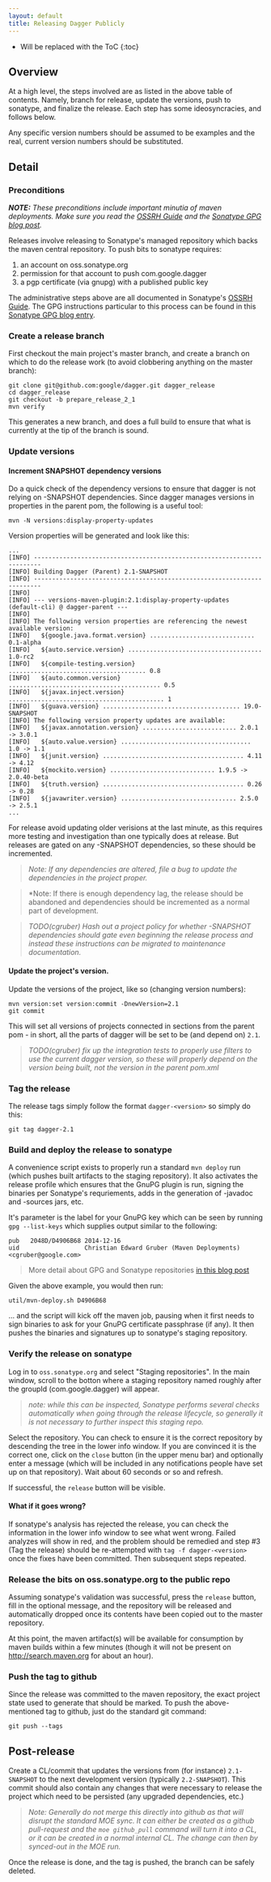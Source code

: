 ```yaml
---
layout: default
title: Releasing Dagger Publicly
---
```


* Will be replaced with the ToC
{:toc}

## Overview

At a high level, the steps involved are as listed in the above table of
contents.  Namely, branch for release, update the versions, push to
sonatype, and finalize the release. Each step has some ideosyncracies, and
follows below.

Any specific version numbers should be assumed to be examples and the real,
current version numbers should be substituted.

## Detail

### Preconditions

***NOTE:*** *These preconditions include important minutia of maven
deployments.  Make sure you read the [OSSRH Guide] and the [Sonatype GPG
blog post][GPG].*

Releases involve releasing to Sonatype's managed repository which backs the
maven central repository.  To push bits to sonatype requires:

  1. an account on oss.sonatype.org
  2. permission for that account to push com.google.dagger
  3. a pgp certificate (via gnupg) with a published public key

The administrative steps above are all documented in Sonatype's
[OSSRH Guide]. The GPG instructions particular to this process can be found
in this [Sonatype GPG blog entry][GPG].


### Create a release branch

First checkout the main project's master branch, and create a branch on which
to do the release work (to avoid clobbering anything on the master branch):

```shell
git clone git@github.com:google/dagger.git dagger_release
cd dagger_release
git checkout -b prepare_release_2_1
mvn verify
```

This generates a new branch, and does a full build to ensure that what is
currently at the tip of the branch is sound.

### Update versions

#### Increment SNAPSHOT dependency versions

Do a quick check of the dependency versions to ensure that dagger is not
relying on -SNAPSHOT dependencies. Since dagger manages versions in
properties in the parent pom, the following is a useful tool:

```shell
mvn -N versions:display-property-updates
```

Version properties will be generated and look like this:

```
...
[INFO] ------------------------------------------------------------------------
[INFO] Building Dagger (Parent) 2.1-SNAPSHOT
[INFO] ------------------------------------------------------------------------
[INFO]
[INFO] --- versions-maven-plugin:2.1:display-property-updates (default-cli) @ dagger-parent ---
[INFO]
[INFO] The following version properties are referencing the newest available version:
[INFO]   ${google.java.format.version} ............................. 0.1-alpha
[INFO]   ${auto.service.version} ..................................... 1.0-rc2
[INFO]   ${compile-testing.version} ...................................... 0.8
[INFO]   ${auto.common.version} .......................................... 0.5
[INFO]   ${javax.inject.version} ........................................... 1
[INFO]   ${guava.version} ...................................... 19.0-SNAPSHOT
[INFO] The following version property updates are available:
[INFO]   ${javax.annotation.version} .......................... 2.0.1 -> 3.0.1
[INFO]   ${auto.value.version} .................................... 1.0 -> 1.1
[INFO]   ${junit.version} ....................................... 4.11 -> 4.12
[INFO]   ${mockito.version} ............................. 1.9.5 -> 2.0.40-beta
[INFO]   ${truth.version} ....................................... 0.26 -> 0.28
[INFO]   ${javawriter.version} ................................ 2.5.0 -> 2.5.1
...
```

For release avoid updating older verisions at the last minute, as this requires
more testing and investigation than one typically does at release.  But
releases are gated on any -SNAPSHOT dependencies, so these should be
incremented.

> *Note: If any dependencies are altered, file a bug to update the
> dependencies in the project proper.*

> *Note: If there is enough dependency lag, the release should be abandoned
> and dependencies should be incremented as a normal part of development.

> *TODO(cgruber) Hash out a project policy for whether -SNAPSHOT dependencies
> should gate even beginning the release process and instead these instructions
> can be migrated to maintenance documentation.*

#### Update the project's version.

Update the versions of the project, like so (changing version numbers):

```shell
mvn version:set version:commit -DnewVersion=2.1
git commit
```

This will set all versions of projects connected in <module> sections from
the parent pom - in short, all the parts of dagger will be set to be (and
depend on) `2.1`.

> *TODO(cgruber) fix up the integration tests to properly use filters to use
> the current dagger version, so these will properly depend on the version
> being built, not the version in the parent pom.xml*

### Tag the release

The release tags simply follow the format `dagger-<version>` so simply do this:

```shell
git tag dagger-2.1
```

### Build and deploy the release to sonatype

A convenience script exists to properly run a standard `mvn deploy` run
(which pushes built artifacts to the staging repository).  It also activates
the release profile which ensures that the GnuPG plugin is run, signing the
binaries per Sonatype's requriements, adds in the generation of -javadoc and
-sources jars, etc.

It's parameter is the label for your GnuPG key which can be seen by running
`gpg --list-keys` which supplies output similar to the following:

```
pub   2048D/D4906B68 2014-12-16
uid                  Christian Edward Gruber (Maven Deployments) <cgruber@google.com>
```

> More detail about GPG and Sonatype repositories [in this blog post][GPG]

Given the above example, you would then run:

```shell
util/mvn-deploy.sh D4906B68
```

... and the script will kick off the maven job, pausing when it first needs to
sign binaries to ask for your GnuPG certificate passphrase (if any).  It then
pushes the binaries and signatures up to sonatype's staging repository.

### Verify the release on sonatype

Log in to `oss.sonatype.org` and select "Staging repositories".  In the
main window, scroll to the botton where a staging repository named roughly
after the groupId (com.google.dagger) will appear.

> *note: while this can be inspected, Sonatype performs several checks
> automatically when going through the release lifecycle, so generally it is
> not necessary to further inspect this staging repo.*

Select the repository.  You can check to ensure it is the correct repository by
descending the tree in the lower info window.  If you are convinced it is the
correct one, click on the `close` button (in the upper menu bar) and optionally
enter a message (which will be included in any notifications people have set
up on that repository).  Wait about 60 seconds or so and refresh.

If successful, the `release` button will be visible.

#### What if it goes wrong?

If sonatype's analysis has rejected the release, you can check the information
in the lower info window to see what went wrong.  Failed analyzes will show
in red, and the problem should be remedied and step #3 (Tag the release) should
be re-attempted with `tag -f dagger-<version>` once the fixes have been
committed.  Then subsequent steps repeated.

### Release the bits on oss.sonatype.org to the public repo

Assuming sonatype's validation was successful, press the `release` button,
fill in the optional message, and the repository will be released and
automatically dropped once its contents have been copied out to the master
repository.

At this point, the maven artifact(s) will be available for consumption by
maven builds within a few minutes (though it will not be present on
<http://search.maven.org> for about an hour).

### Push the tag to github

Since the release was committed to the maven repository, the exact project
state used to generate that should be marked.  To push the above-mentioned
tag to github, just do the standard git command:

```shell
git push --tags
```

## Post-release

Create a CL/commit that updates the versions from (for instance)
`2.1-SNAPSHOT` to the next development version (typically `2.2-SNAPSHOT`).
This commit should also contain any changes that were necessary to release
the project which need to be persisted (any upgraded dependencies, etc.)

> *Note: Generally do not merge this directly into github as that will disrupt
> the standard MOE sync.  It can either be created as a github pull-request and
> the `moe github_pull` command will turn it into a CL, or it can be created
> in a normal internal CL. The change can then by synced-out in the MOE run.*

Once the release is done, and the tag is pushed, the branch can be safely
deleted.

[GPG]: http://blog.sonatype.com/2010/01/how-to-generate-pgp-signatures-with-maven
[OSSRH Guide]: http://central.sonatype.org/pages/ossrh-guide.html
